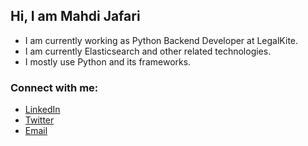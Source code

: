 ## Hi, I am Mahdi Jafari


 - I am currently working as Python Backend Developer at LegalKite.
 - I am currently Elasticsearch and other related technologies.
 - I mostly use Python and its frameworks.

### Connect with me: 

 - [LinkedIn](https://linkedin.com/in/mahdijafari12/)
 - [Twitter](https://twitter.com/themahdijafari)
 - [Email](mailto:jafarimahdi.me@gmail.com)


